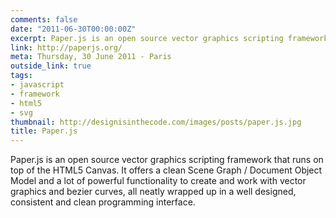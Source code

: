 ```yaml
---
comments: false
date: "2011-06-30T00:00:00Z"
excerpt: Paper.js is an open source vector graphics scripting framework that runs on top of the HTML5 Canvas. It offers a clean Scene Graph / Document Object Model and a lot of powerful functionality to create and work with vector graphics and bezier curves, all neatly wrapped up in a well designed, consistent and clean programming interface.
link: http://paperjs.org/
meta: Thursday, 30 June 2011 - Paris
outside_link: true
tags:
- javascript
- framework
- html5
- svg
thumbnail: http://designisinthecode.com/images/posts/paper.js.jpg
title: Paper.js
---
```


Paper.js is an open source vector graphics scripting framework that runs on top of the HTML5 Canvas. It offers a clean Scene Graph / Document Object Model and a lot of powerful functionality to create and work with vector graphics and bezier curves, all neatly wrapped up in a well designed, consistent and clean programming interface.